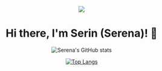 
<div align=center>
<a href="https://hits.seeyoufarm.com"><img src="https://hits.seeyoufarm.com/api/count/incr/badge.svg?url=https%3A%2F%2Fgithub.com%2Fsrjeon21&count_bg=%232CCAA1&title_bg=%23555555&icon=&icon_color=%23E7E7E7&title=visitors%21&edge_flat=false"/>
  </a>
 
  <h1 align=center>Hi there, I'm Serin (Serena)! 🧐 </h1>

![Serena's GitHub stats](https://github-readme-stats.vercel.app/api?username=srjeon21&show_icons=true&theme=radical)

[![Top Langs](https://github-readme-stats.vercel.app/api/top-langs/?username=srjeon21&layout=compact)](https://github.com/anuraghazra/github-readme-stats)

  </div>
